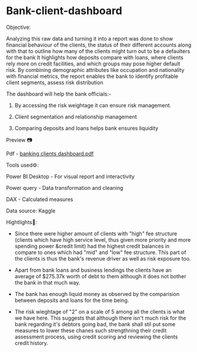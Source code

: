 # Bank-client-dashboard
Objective:

Analyzing this raw data and turning it into a report was done to show financial behaviour of the clients, the status of their different accounts along with that to outline how many of the clients might turn out to be a defaulters for the bank It highlights how deposits compare with loans, where clients rely more on credit facilities, and which groups may pose higher default risk. By combining demographic attributes like occupation and nationality with financial metrics, the report enables the bank to identify profitable client segments, assess risk distribution

The dashboard will help the bank officials:-

1) By accessing the risk weightage it can ensure risk management.

2) Client segmentation and relationship management

3) Comparing deposits and loans helps bank ensures liquidity

Preview 📷

Pdf - [banking clients dashboard.pdf](https://github.com/user-attachments/files/22261871/banking.clients.dashboard.pdf)

Tools used⚙️:

Power BI Desktop - For visual report and interactivity

Power query - Data transformation and cleaning

DAX -  Calculated measures

Data source: Kaggle

Hightlights📝:

- Since there were higher amount of clients with "high" fee structure (clients which have high service level, thus given more priority and more spending power &credit limit) had the highest credit balances in compare to ones which had "mid" and "low" fee structure. This part of the clients is thus the bank's revenue driver as well as risk exposure too.

- Apart from bank loans and business lendings the clients have an average of $275.37k worth of debt to them although it does not bother the bank in that much way.

- The bank has enough liquid money as observed by the comparision between deposits and loans for the time being.

- The risk wieghtage of "2" on a scale of 5 among all the clients is what we have here. This suggests that although there isn't much risk for the bank regarding it's debtors going bad, the bank shall stil put some measures to lower these chanes such strengthning their credit assessment process, using credit scoring and reviewing the clients credit history.

